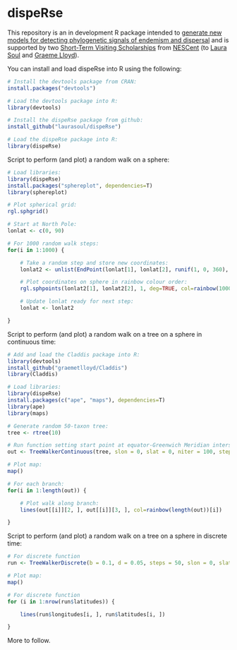 dispeRse
========

This repository is an in development R package intended to [generate new models for detecting phylogenetic signals of endemism and dispersal](http://www.nescent.org/science/awards_summary.php?id=481) and is supported by two [Short-Term Visiting Scholarships](http://www.nescent.org/dir/visiting_scholar.php?type=Short-term%20Visitor) from [NESCent](http://www.nescent.org/) (to [Laura Soul](https://github.com/laurasoul) and [Graeme Lloyd](https://github.com/graemetlloyd)).

You can install and load dispeRse into R using the following:

```r
# Install the devtools package from CRAN:
install.packages("devtools")

# Load the devtools package into R:
library(devtools)

# Install the dispeRse package from github:
install_github("laurasoul/dispeRse")

# Load the dispeRse package into R:
library(dispeRse)
```

Script to perform (and plot) a random walk on a sphere:

```r
# Load libraries:
library(dispeRse)
install.packages("sphereplot", dependencies=T)
library(sphereplot)

# Plot spherical grid:
rgl.sphgrid()

# Start at North Pole:
lonlat <- c(0, 90)

# For 1000 random walk steps:
for(i in 1:1000) {

	# Take a random step and store new coordinates:
	lonlat2 <- unlist(EndPoint(lonlat[1], lonlat[2], runif(1, 0, 360), abs(rnorm(1, 0, 100)))[c(1, 2)])

	# Plot coordinates on sphere in rainbow colour order:
	rgl.sphpoints(lonlat2[1], lonlat2[2], 1, deg=TRUE, col=rainbow(1000)[i], cex=2)

	# Update lonlat ready for next step:
	lonlat <- lonlat2

}
```

Script to perform (and plot) a random walk on a tree on a sphere in continuous time:

```r
# Add and load the Claddis package into R:
library(devtools)
install_github("graemetlloyd/Claddis")
library(Claddis)

# Load libraries:
library(dispeRse)
install.packages(c("ape", "maps"), dependencies=T)
library(ape)
library(maps)

# Generate random 50-taxon tree:
tree <- rtree(10)

# Run function setting start point at equator-Greenwich Meridian intersection:
out <- TreeWalkerContinuous(tree, slon = 0, slat = 0, niter = 100, steplengthmean = 0, steplengthsd = 1000)

# Plot map:
map()

# For each branch:
for(i in 1:length(out)) {

	# Plot walk along branch:
	lines(out[[i]][2, ], out[[i]][3, ], col=rainbow(length(out))[i])

}
```

Script to perform (and plot) a random walk on a tree on a sphere in discrete time:

```r
# For discrete function
run <- TreeWalkerDiscrete(b = 0.1, d = 0.05, steps = 50, slon = 0, slat = 0, steplengthsd = 1000)

# Plot map:
map()

# For discrete function
for (i in 1:nrow(run$latitudes)) {

    lines(run$longitudes[i, ], run$latitudes[i, ])

}
```

More to follow.

